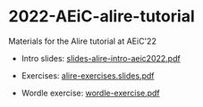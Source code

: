 # 2022-AEiC-alire-tutorial

Materials for the Alire tutorial at AEiC'22

- Intro slides: [slides-alire-intro-aeic2022.pdf](slides-alire-intro-aeic2022.pdf)

- Exercises: [alire-exercises.slides.pdf](alire-exercises.slides.pdf)

- Wordle exercise: [wordle-exercise.pdf](wordle-exercise.pdf)
